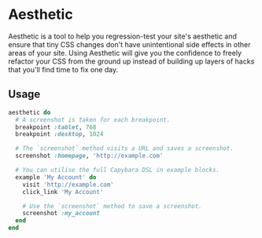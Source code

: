 # Aesthetic

Aesthetic is a tool to help you regression-test your site's aesthetic and ensure that tiny CSS changes don't have unintentional side effects in other areas of your site. Using Aesthetic will give you the confidence to freely refactor your CSS from the ground up instead of building up layers of hacks that you'll find time to fix one day.

## Usage

```ruby
aesthetic do
  # A screenshot is taken for each breakpoint.
  breakpoint :tablet, 768
  breakpoint :desktop, 1024

  # The `screenshot` method visits a URL and saves a screenshot.
  screenshot :homepage, 'http://example.com'

  # You can utilise the full Capybara DSL in example blocks.
  example 'My Account' do
    visit 'http://example.com'
    click_link 'My Account'

    # Use the `screenshot` method to save a screenshot.
    screenshot :my_account
  end
end
```
